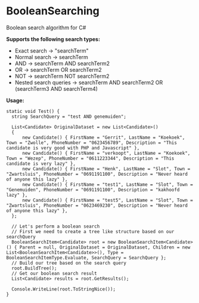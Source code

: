 # BooleanSearching
Boolean search algorithm for C#

**Supports the following search types:**
- Exact search -> "searchTerm"
- Normal search -> searchTerm
- AND -> searchTerm AND searchTerm2
- OR -> searchTerm OR searchTerm2
- NOT -> searchTerm NOT searchTerm2
- Nested search queries -> searchTerm AND searchTerm2 OR (searchTerm3 AND searchTerm4)

**Usage:**
```
static void Test() {
  string SearchQuery = "test AND genemuiden";

  List<Candidate> OriginalDataset = new List<Candidate>()
  {
      new Candidate() { FirstName = "Gerrit", LastName = "Koekoek", Town = "Zwolle", PhoneNumber = "0623456789", Description = "This candidate is very good with PHP and Javascript" },
      new Candidate() { FirstName = "verkoopt", LastName = "Koekoek", Town = "Wezep", PhoneNumber = "0611223344", Description = "This candidate is very lazy" },
      new Candidate() { FirstName = "Henk", LastName = "Slot", Town = "Zwartsluis", PhoneNumber = "0691191100", Description = "Never heard of anyone this lazy" },
      new Candidate() { FirstName = "test1", LastName = "Slot", Town = "Genemuiden", PhoneNumber = "0691191100", Description = "kakhoofd lazy" },
      new Candidate() { FirstName = "test5", LastName = "Slot", Town = "Zwartsluis", PhoneNumber = "0623469230", Description = "Never heard of anyone this lazy" },
  };
  
  // Let's perform a boolean search
  // First we need to create a tree like structure based on our searchQuery
  BooleanSearchItem<Candidate> root = new BooleanSearchItem<Candidate>() { Parent = null, OriginalDataset = OriginalDataset, Children = new List<BooleanSearchItem<Candidate>>(), Type = BooleanSearchItemType.Evaluate, SearchQuery = SearchQuery };
  // Build our tree based on the search query
  root.BuildTree();
  // Get our boolean search result
  List<Candidate> results = root.GetResults();
  
  Console.WriteLine(root.ToStringNice());
}
```
